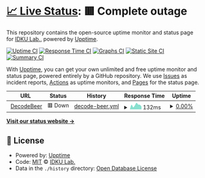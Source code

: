 # [📈 Live Status](https://status.idkulab.com): <!--live status--> **🟥 Complete outage**

This repository contains the open-source uptime monitor and status page for [IDKU Lab.](idkulab.com), powered by [Upptime](https://github.com/upptime/upptime).

[![Uptime CI](https://github.com/idkulab/upptime/workflows/Uptime%20CI/badge.svg)](https://github.com/idkulab/upptime/actions?query=workflow%3A%22Uptime+CI%22)
[![Response Time CI](https://github.com/idkulab/upptime/workflows/Response%20Time%20CI/badge.svg)](https://github.com/idkulab/upptime/actions?query=workflow%3A%22Response+Time+CI%22)
[![Graphs CI](https://github.com/idkulab/upptime/workflows/Graphs%20CI/badge.svg)](https://github.com/idkulab/upptime/actions?query=workflow%3A%22Graphs+CI%22)
[![Static Site CI](https://github.com/idkulab/upptime/workflows/Static%20Site%20CI/badge.svg)](https://github.com/idkulab/upptime/actions?query=workflow%3A%22Static+Site+CI%22)
[![Summary CI](https://github.com/idkulab/upptime/workflows/Summary%20CI/badge.svg)](https://github.com/idkulab/upptime/actions?query=workflow%3A%22Summary+CI%22)

With [Upptime](https://upptime.js.org), you can get your own unlimited and free uptime monitor and status page, powered entirely by a GitHub repository. We use [Issues](https://github.com/idkulab/upptime/issues) as incident reports, [Actions](https://github.com/idkulab/upptime/actions) as uptime monitors, and [Pages](https://status.idkulab.com) for the status page.

<!--start: status pages-->
<!-- This summary is generated by Upptime (https://github.com/upptime/upptime) -->
<!-- Do not edit this manually, your changes will be overwritten -->
<!-- prettier-ignore -->
| URL | Status | History | Response Time | Uptime |
| --- | ------ | ------- | ------------- | ------ |
| <img alt="" src="https://icons.duckduckgo.com/ip3/decodebeer.com.ico" height="13"> [DecodeBeer](https://decodebeer.com) | 🟥 Down | [decode-beer.yml](https://github.com/idkulab/upptime/commits/HEAD/history/decode-beer.yml) | <details><summary><img alt="Response time graph" src="./graphs/decode-beer/response-time-week.png" height="20"> 132ms</summary><br><a href="https://status.idkulab.com/history/decode-beer"><img alt="Response time 128" src="https://img.shields.io/endpoint?url=https%3A%2F%2Fraw.githubusercontent.com%2Fidkulab%2Fupptime%2FHEAD%2Fapi%2Fdecode-beer%2Fresponse-time.json"></a><br><a href="https://status.idkulab.com/history/decode-beer"><img alt="24-hour response time 85" src="https://img.shields.io/endpoint?url=https%3A%2F%2Fraw.githubusercontent.com%2Fidkulab%2Fupptime%2FHEAD%2Fapi%2Fdecode-beer%2Fresponse-time-day.json"></a><br><a href="https://status.idkulab.com/history/decode-beer"><img alt="7-day response time 132" src="https://img.shields.io/endpoint?url=https%3A%2F%2Fraw.githubusercontent.com%2Fidkulab%2Fupptime%2FHEAD%2Fapi%2Fdecode-beer%2Fresponse-time-week.json"></a><br><a href="https://status.idkulab.com/history/decode-beer"><img alt="30-day response time 112" src="https://img.shields.io/endpoint?url=https%3A%2F%2Fraw.githubusercontent.com%2Fidkulab%2Fupptime%2FHEAD%2Fapi%2Fdecode-beer%2Fresponse-time-month.json"></a><br><a href="https://status.idkulab.com/history/decode-beer"><img alt="1-year response time 126" src="https://img.shields.io/endpoint?url=https%3A%2F%2Fraw.githubusercontent.com%2Fidkulab%2Fupptime%2FHEAD%2Fapi%2Fdecode-beer%2Fresponse-time-year.json"></a></details> | <details><summary><a href="https://status.idkulab.com/history/decode-beer">0.00%</a></summary><a href="https://status.idkulab.com/history/decode-beer"><img alt="All-time uptime 53.73%" src="https://img.shields.io/endpoint?url=https%3A%2F%2Fraw.githubusercontent.com%2Fidkulab%2Fupptime%2FHEAD%2Fapi%2Fdecode-beer%2Fuptime.json"></a><br><a href="https://status.idkulab.com/history/decode-beer"><img alt="24-hour uptime 0.00%" src="https://img.shields.io/endpoint?url=https%3A%2F%2Fraw.githubusercontent.com%2Fidkulab%2Fupptime%2FHEAD%2Fapi%2Fdecode-beer%2Fuptime-day.json"></a><br><a href="https://status.idkulab.com/history/decode-beer"><img alt="7-day uptime 0.00%" src="https://img.shields.io/endpoint?url=https%3A%2F%2Fraw.githubusercontent.com%2Fidkulab%2Fupptime%2FHEAD%2Fapi%2Fdecode-beer%2Fuptime-week.json"></a><br><a href="https://status.idkulab.com/history/decode-beer"><img alt="30-day uptime 0.00%" src="https://img.shields.io/endpoint?url=https%3A%2F%2Fraw.githubusercontent.com%2Fidkulab%2Fupptime%2FHEAD%2Fapi%2Fdecode-beer%2Fuptime-month.json"></a><br><a href="https://status.idkulab.com/history/decode-beer"><img alt="1-year uptime 46.33%" src="https://img.shields.io/endpoint?url=https%3A%2F%2Fraw.githubusercontent.com%2Fidkulab%2Fupptime%2FHEAD%2Fapi%2Fdecode-beer%2Fuptime-year.json"></a></details>

<!--end: status pages-->

[**Visit our status website →**](https://status.idkulab.com)

## 📄 License

- Powered by: [Upptime](https://github.com/upptime/upptime)
- Code: [MIT](./LICENSE) © [IDKU Lab.](idkulab.com)
- Data in the `./history` directory: [Open Database License](https://opendatacommons.org/licenses/odbl/1-0/)

